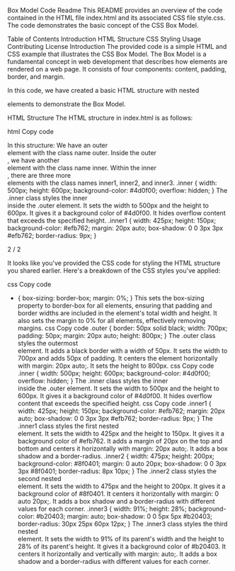 <!DOCTYPE html>
<html lang="en">
<head>
    <meta charset="UTF-8">
    <meta name="viewport" content="width=device-width, initial-scale=1.0">
    <title>Box Model</title>
    <link rel="stylesheet" href="./style.css">
</head>
<body>
    <div class="outer">
        <div class="inner">
            <div class="inner1">
                <!-- Content for inner1 -->
            </div>
            <div class="inner2">
                <!-- Content for inner2 -->
            </div>
            <div class="inner3">
                <!-- Content for inner3 -->
            </div>
        </div>
    </div>
</body>
</html>

Box Model Code Readme
This README provides an overview of the code contained in the HTML file index.html and its associated CSS file style.css. The code demonstrates the basic concept of the CSS Box Model.

Table of Contents
Introduction
HTML Structure
CSS Styling
Usage
Contributing
License
Introduction
The provided code is a simple HTML and CSS example that illustrates the CSS Box Model. The Box Model is a fundamental concept in web development that describes how elements are rendered on a web page. It consists of four components: content, padding, border, and margin.

In this code, we have created a basic HTML structure with nested <div> elements to demonstrate the Box Model.

HTML Structure
The HTML structure in index.html is as follows:

html
Copy code
<!DOCTYPE html>
<html lang="en">
<head>
    <meta charset="UTF-8">
    <meta name="viewport" content="width=device-width, initial-scale=1.0">
    <title>Box Model</title>
    <link rel="stylesheet" href="./style.css">
</head>
<body>
    <div class="outer">
        <div class="inner">
            <div class="inner1">
                <!-- Content for inner1 -->
            </div>
            <div class="inner2">
                <!-- Content for inner2 -->
            </div>
            <div class="inner3">
                <!-- Content for inner3 -->
            </div>
        </div>
    </div>
</body>
</html>
In this structure:
We have an outer <div> element with the class name outer.
Inside the outer <div>, we have another <div> element with the class name inner.
Within the inner <div>, there are three more <div> elements with the class names inner1, inner2, and inner3.
.inner {
    width: 500px;
    height: 600px;
    background-color: #4d0f00;
    overflow: hidden;
}
The .inner class styles the inner <div> inside the .outer element.
It sets the width to 500px and the height to 600px.
It gives it a background color of #4d0f00.
It hides overflow content that exceeds the specified height.
.inner1 {
    width: 425px;
    height: 150px;
    background-color: #efb762;
    margin: 20px auto;
    box-shadow: 0 0 3px 3px #efb762;
    border-radius: 9px;
}

2 / 2

It looks like you've provided the CSS code for styling the HTML structure you shared earlier. Here's a breakdown of the CSS styles you've applied:

css
Copy code
* {
    box-sizing: border-box;
    margin: 0%;
}
This sets the box-sizing property to border-box for all elements, ensuring that padding and border widths are included in the element's total width and height. It also sets the margin to 0% for all elements, effectively removing margins.
css
Copy code
.outer {
    border: 50px solid black;
    width: 700px;
    padding: 50px;
    margin: 20px auto;
    height: 800px;
}
The .outer class styles the outermost <div> element.
It adds a black border with a width of 50px.
It sets the width to 700px and adds 50px of padding.
It centers the element horizontally with margin: 20px auto;.
It sets the height to 800px.
css
Copy code
.inner {
    width: 500px;
    height: 600px;
    background-color: #4d0f00;
    overflow: hidden;
}
The .inner class styles the inner <div> inside the .outer element.
It sets the width to 500px and the height to 600px.
It gives it a background color of #4d0f00.
It hides overflow content that exceeds the specified height.
css
Copy code
.inner1 {
    width: 425px;
    height: 150px;
    background-color: #efb762;
    margin: 20px auto;
    box-shadow: 0 0 3px 3px #efb762;
    border-radius: 9px;
}
The .inner1 class styles the first nested <div> element.
It sets the width to 425px and the height to 150px.
It gives it a background color of #efb762.
It adds a margin of 20px on the top and bottom and centers it horizontally with margin: 20px auto;.
It adds a box shadow and a border-radius.
.inner2 {
    width: 475px;
    height: 200px;
    background-color: #8f0401;
    margin: 0 auto 20px;
    box-shadow: 0 0 3px 3px #8f0401;
    border-radius: 8px 10px;
}
The .inner2 class styles the second nested <div> element.
It sets the width to 475px and the height to 200px.
It gives it a background color of #8f0401.
It centers it horizontally with margin: 0 auto 20px;.
It adds a box shadow and a border-radius with different values for each corner.
.inner3 {
    width: 91%;
    height: 28%;
    background-color: #b20403;
    margin: auto;
    box-shadow: 0 0 5px 5px #b20403;
    border-radius: 30px 25px 60px 12px;
}
The .inner3 class styles the third nested <div> element.
It sets the width to 91% of its parent's width and the height to 28% of its parent's height.
It gives it a background color of #b20403.
It centers it horizontally and vertically with margin: auto;.
It adds a box shadow and a border-radius with different values for each corner.
